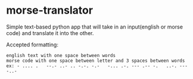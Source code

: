 # morse-translator
Simple text-based python app that will take in an input(english or morse code) and translate it into the other. 

Accepted formatting:

    english text with one space between words
    morse code with one space between letter and 3 spaces between words
    ex: - .... .   --.- ..- .. -.-. -.-   -... .-. --- .-- -.   ..-. --- -..-